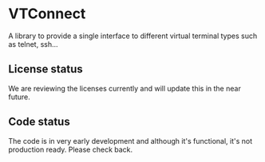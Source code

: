 # VTConnect

A library to provide a single interface to different virtual terminal types such as telnet, ssh...

## License status

We are reviewing the licenses currently and will update this in the near future.

## Code status

The code is in very early development and although it's functional, it's not production ready. Please check back.
